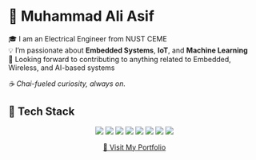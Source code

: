 # 📶 Muhammad Ali Asif

🎓 I am an Electrical Engineer from NUST CEME  
💡 I’m passionate about **Embedded Systems**, **IoT**, and **Machine Learning**  
🤝 Looking forward to contributing to anything related to Embedded, Wireless, and AI-based systems

*☕ Chai-fueled curiosity, always on.*

## 🚀 Tech Stack
<p align="center">
  <img src="https://img.shields.io/badge/Embedded%20C-00599C?style=for-the-badge&logo=c&logoColor=white" />
  <img src="https://img.shields.io/badge/C++-004482?style=for-the-badge&logo=cplusplus&logoColor=white" />
  <img src="https://img.shields.io/badge/Python-3776AB?style=for-the-badge&logo=python&logoColor=white" />
  <img src="https://img.shields.io/badge/IoT-00C853?style=for-the-badge&logo=internetofthings&logoColor=white" />
  <img src="https://img.shields.io/badge/Wireless%20Communication-0A192F?style=for-the-badge" />
  <img src="https://img.shields.io/badge/Scikit--Learn-F7931E?style=for-the-badge&logo=scikitlearn&logoColor=white" />
  <img src="https://img.shields.io/badge/Pandas-150458?style=for-the-badge&logo=pandas&logoColor=white" />
  <img src="https://img.shields.io/badge/Computer%20Vision-8E24AA?style=for-the-badge" />
</p>

<p align="center">
  <a href="https://m-ali-asif-portfolio-ekdw7bv6x-m-ali-asifs-projects.vercel.app/" target="_blank">
    🔗 Visit My Portfolio
  </a>
</p>
